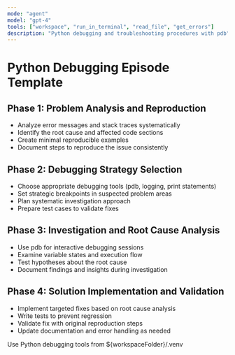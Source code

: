 ```yaml
---
mode: "agent"
model: "gpt-4"
tools: ["workspace", "run_in_terminal", "read_file", "get_errors"]
description: "Python debugging and troubleshooting procedures with pdb"
---
```


# Python Debugging Episode Template

## Phase 1: Problem Analysis and Reproduction
- Analyze error messages and stack traces systematically
- Identify the root cause and affected code sections
- Create minimal reproducible examples
- Document steps to reproduce the issue consistently

## Phase 2: Debugging Strategy Selection
- Choose appropriate debugging tools (pdb, logging, print statements)
- Set strategic breakpoints in suspected problem areas
- Plan systematic investigation approach
- Prepare test cases to validate fixes

## Phase 3: Investigation and Root Cause Analysis
- Use pdb for interactive debugging sessions
- Examine variable states and execution flow
- Test hypotheses about the root cause
- Document findings and insights during investigation

## Phase 4: Solution Implementation and Validation
- Implement targeted fixes based on root cause analysis
- Write tests to prevent regression
- Validate fix with original reproduction steps
- Update documentation and error handling as needed

Use Python debugging tools from ${workspaceFolder}/.venv
